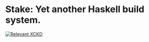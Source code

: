 # Stake: Yet another Haskell build system.

[![Relevant XCKD](https://imgs.xkcd.com/comics/standards.png)](https://xkcd.com/927/)
